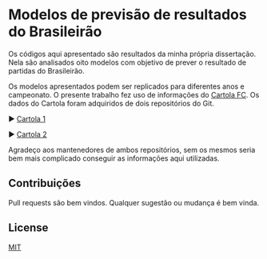 # Modelos de previsão de resultados do Brasileirão

Os códigos aqui apresentado são resultados da minha própria dissertação. Nela são analisados oito modelos com objetivo de prever o resultado de partidas do Brasileirão. 

Os modelos apresentados podem ser replicados para diferentes anos e campeonato. O presente trabalho fez uso de informações do [Cartola FC](https://globoesporte.globo.com/cartola-fc/). Os dados do Cartola foram adquiridos de dois repositórios do Git.

► [Cartola 1](https://github.com/henriquepgomide/caRtola/)

► [Cartola 2](https://github.com/thevtm/CartolaFCDados)

Agradeço aos mantenedores de ambos repositórios, sem os mesmos seria bem mais complicado conseguir as informações aqui utilizadas.






## Contribuições
Pull requests são bem vindos. Qualquer sugestão ou mudança é bem vinda.
## License
[MIT](https://choosealicense.com/licenses/mit/)
